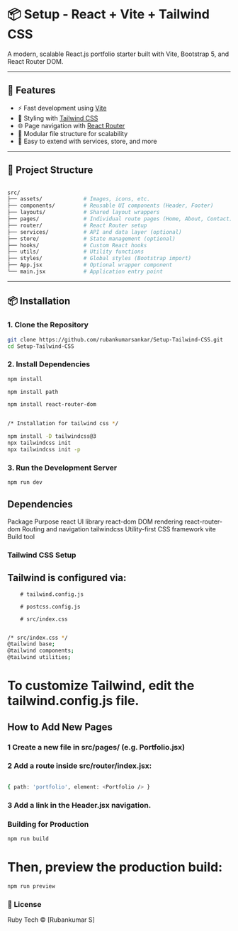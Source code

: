 # 📦 Setup - React + Vite + Tailwind CSS

A modern, scalable React.js portfolio starter built with Vite, Bootstrap 5, and React Router DOM.

---

## 🚀 Features

- ⚡ Fast development using [Vite](https://vitejs.dev/)
- 🎨 Styling with [Tailwind CSS](https://tailwindcss.com/docs/)
- 🌐 Page navigation with [React Router](https://reactrouter.com/)
- 🧱 Modular file structure for scalability
- 🧠 Easy to extend with services, store, and more

---

## 📁 Project Structure
```bash

src/
├── assets/             # Images, icons, etc.
├── components/         # Reusable UI components (Header, Footer)
├── layouts/            # Shared layout wrappers
├── pages/              # Individual route pages (Home, About, Contact)
├── router/             # React Router setup
├── services/           # API and data layer (optional)
├── store/              # State management (optional)
├── hooks/              # Custom React hooks
├── utils/              # Utility functions
├── styles/             # Global styles (Bootstrap import)
├── App.jsx             # Optional wrapper component
└── main.jsx            # Application entry point

```
---

## 📦 Installation

### 1. Clone the Repository

```bash
git clone https://github.com/rubankumarsankar/Setup-Tailwind-CSS.git
cd Setup-Tailwind-CSS

```

### 2. Install Dependencies

```bash
npm install

npm install path

npm install react-router-dom


/* Installation for tailwind css */

npm install -D tailwindcss@3
npx tailwindcss init
npx tailwindcss init -p

```

### 3. Run the Development Server

```bash
npm run dev

```

##  Dependencies

Package	             Purpose
react	             UI library
react-dom	         DOM rendering
react-router-dom	 Routing and navigation
tailwindcss	         Utility-first CSS framework
vite	             Build tool


### Tailwind CSS Setup


## Tailwind is configured via:

        # tailwind.config.js

        # postcss.config.js

        # src/index.css

```bash 

/* src/index.css */
@tailwind base;
@tailwind components;
@tailwind utilities;

```
# To customize Tailwind, edit the tailwind.config.js file.






## How to Add New Pages

### 1 Create a new file in src/pages/ (e.g. Portfolio.jsx)

### 2 Add a route inside src/router/index.jsx:

```bash

{ path: 'portfolio', element: <Portfolio /> }

```


### 3 Add a link in the Header.jsx navigation.

### Building for Production

```bash
npm run build

```

# Then, preview the production build:

```bash
npm run preview

```


### 📄 License

Ruby Tech © [Rubankumar S]

